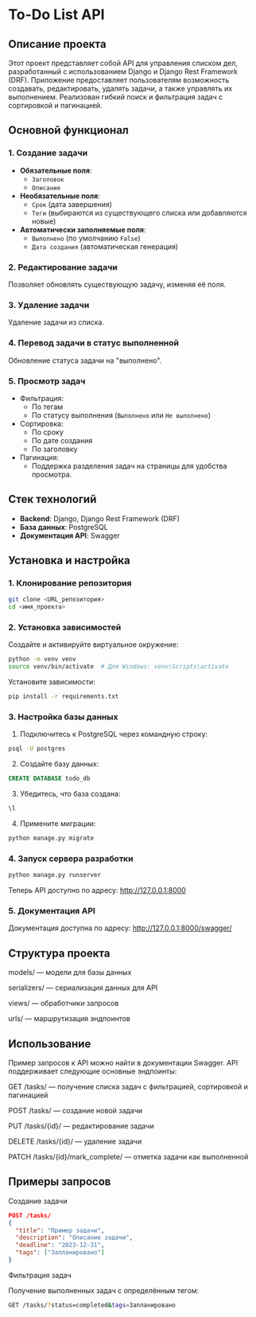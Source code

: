# To-Do List API

## Описание проекта

Этот проект представляет собой API для управления списком дел, разработанный с использованием Django и Django Rest Framework (DRF). Приложение предоставляет пользователям возможность создавать, редактировать, удалять задачи, а также управлять их выполнением. Реализован гибкий поиск и фильтрация задач с сортировкой и пагинацией.

## Основной функционал

### 1. Создание задачи
- **Обязательные поля**:
  - `Заголовок`
  - `Описание`
- **Необязательные поля**:
  - `Срок` (дата завершения)
  - `Теги` (выбираются из существующего списка или добавляются новые)
- **Автоматически заполняемые поля**:
  - `Выполнено` (по умолчанию `False`)
  - `Дата создания` (автоматическая генерация)

### 2. Редактирование задачи
Позволяет обновлять существующую задачу, изменяя её поля.

### 3. Удаление задачи
Удаление задачи из списка.

### 4. Перевод задачи в статус выполненной
Обновление статуса задачи на "выполнено".

### 5. Просмотр задач
- Фильтрация:
  - По тегам
  - По статусу выполнения (`Выполнено` или `Не выполнено`)
- Сортировка:
  - По сроку
  - По дате создания
  - По заголовку
- Пагинация:
  - Поддержка разделения задач на страницы для удобства просмотра.

## Стек технологий

- **Backend**: Django, Django Rest Framework (DRF)
- **База данных**: PostgreSQL
- **Документация API**: Swagger

## Установка и настройка

### 1. Клонирование репозитория

```bash
git clone <URL_репозитория>
cd <имя_проекта>
```

### 2. Установка зависимостей

Создайте и активируйте виртуальное окружение:

```bash
python -m venv venv
source venv/bin/activate  # Для Windows: venv\Scripts\activate
```

Установите зависимости:

```bash
pip install -r requirements.txt
```

### 3. Настройка базы данных

1. Подключитесь к PostgreSQL через командную строку:

```bash
psql -U postgres
```

2. Создайте базу данных:

```sql
CREATE DATABASE todo_db
```

3. Убедитесь, что база создана:

```sql
\l
```

4. Примените миграции:

```bash
python manage.py migrate
```

### 4. Запуск сервера разработки

```bash
python manage.py runserver
```

Теперь API доступно по адресу: http://127.0.0.1:8000

### 5. Документация API

Документация доступна по адресу: http://127.0.0.1:8000/swagger/

## Структура проекта

models/ — модели для базы данных

serializers/ — сериализация данных для API

views/ — обработчики запросов

urls/ — маршрутизация эндпоинтов

## Использование

Пример запросов к API можно найти в документации Swagger. API поддерживает следующие основные эндпоинты:

GET /tasks/ — получение списка задач с фильтрацией, сортировкой и пагинацией

POST /tasks/ — создание новой задачи

PUT /tasks/{id}/ — редактирование задачи

DELETE /tasks/{id}/ — удаление задачи

PATCH /tasks/{id}/mark_complete/ — отметка задачи как выполненной

## Примеры запросов

Создание задачи
```json
POST /tasks/
{
  "title": "Пример задачи",
  "description": "Описание задачи",
  "deadline": "2023-12-31",
  "tags": ["Запланировано"]
}
```

Фильтрация задач

Получение выполненных задач
с определённым тегом:

```bash
GET /tasks/?status=completed&tags=Запланировано
```
